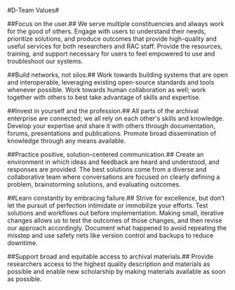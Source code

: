 #D-Team Values#

##Focus on the user.##
We serve multiple constituencies and always work for the good of others. Engage with users to understand their needs, prioritize solutions, and produce outcomes that provide high-quality and useful services for both researchers and RAC staff. Provide the resources, training, and support necessary for users to feel empowered to use and troubleshoot our systems.

##Build networks, not silos.##
Work towards building systems that are open and interoperable, leveraging existing open-source standards and tools whenever possible. Work towards human collaboration as well; work together with others to best take advantage of skills and expertise.

##Invest in yourself and the profession.##
All parts of the archival enterprise are connected; we all rely on each other's skills and knowledge. Develop your expertise and share it with others through documentation, forums, presentations and publications. Promote broad dissemination of knowledge through any means available.

##Practice positive, solution-centered communication.##
Create an environment in which ideas and feedback are heard and understood, and responses are provided. The best solutions come from a diverse and collaborative team where conversations are focused on clearly defining a problem, brainstorming solutions, and evaluating outcomes.

##Learn constantly by embracing failure.##
Strive for excellence, but don’t let the pursuit of perfection intimidate or immobilize your efforts. Test solutions and workflows out before implementation. Making small, iterative changes allows us to test the outcomes of those changes, and then revise our approach accordingly. Document what happened to avoid repeating the misstep and use safety nets like version control and backups to reduce downtime.

##Support broad and equitable access to archival materials.##
Provide researchers access to the highest quality description and materials as possible and enable new scholarship by making materials available as soon as possible.
